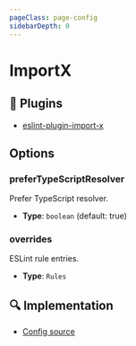 ```yaml
---
pageClass: page-config
sidebarDepth: 0
---
```


# ImportX

## 🔌 Plugins

- [eslint-plugin-import-x](https://github.com/un-ts/eslint-plugin-import-x)

## Options

### preferTypeScriptResolver

Prefer TypeScript resolver.

- **Type**: `boolean` (default: true)

### overrides

ESLint rule entries.

- **Type**: `Rules`

## :mag: Implementation

- [Config source](https://github.com/ntnyq/eslint-config/blob/main/src/configs/importX.ts)
